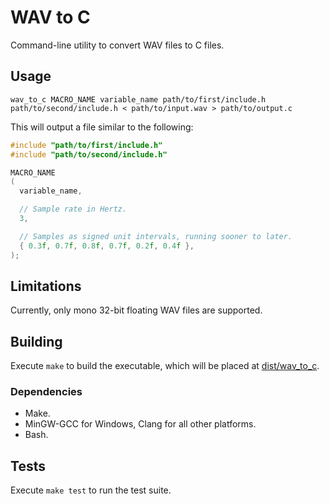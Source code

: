 # WAV to C

Command-line utility to convert WAV files to C files.

## Usage

`wav_to_c MACRO_NAME variable_name path/to/first/include.h path/to/second/include.h < path/to/input.wav > path/to/output.c`

This will output a file similar to the following:

```c
#include "path/to/first/include.h"
#include "path/to/second/include.h"

MACRO_NAME
(
  variable_name,

  // Sample rate in Hertz.
  3,

  // Samples as signed unit intervals, running sooner to later.
  { 0.3f, 0.7f, 0.8f, 0.7f, 0.2f, 0.4f },
);
```

## Limitations

Currently, only mono 32-bit floating WAV files are supported.

## Building

Execute `make` to build the executable, which will be placed at
[dist/wav_to_c](./dist/wav_to_c).

### Dependencies

- Make.
- MinGW-GCC for Windows, Clang for all other platforms.
- Bash.

## Tests

Execute `make test` to run the test suite.
